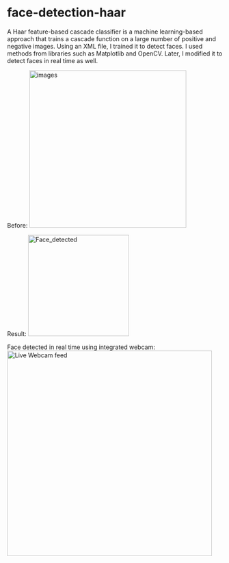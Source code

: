 # face-detection-haar
A Haar feature-based cascade classifier is a machine learning-based approach that trains a cascade function on a large number of positive and negative images. Using an XML file, I trained it to detect faces. I used methods from libraries such as Matplotlib and OpenCV. Later, I modified it to detect faces in real time as well.

Before:
<img width="367" alt="images" src="https://user-images.githubusercontent.com/114008694/195262621-6d25d7f5-d4cc-4d4f-81a6-6a50829ca488.png">

Result:
<img width="236" alt="Face_detected" src="https://user-images.githubusercontent.com/114008694/195262442-fb55945c-e440-47a2-9f84-6de37ce9b38d.png">

Face detected in real time using integrated webcam:
<img width="479" alt="Live Webcam feed" src="https://user-images.githubusercontent.com/114008694/195671357-517cf5c1-1033-46ab-a11c-a1f8c5d62b17.png">
